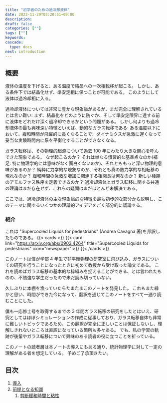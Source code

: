 ```yaml
---
title: "初学者のための過冷却液体"
date: 2023-11-29T03:20:51+09:00
description:
draft: false
categories: [""]
tags: [""]
keywords:
cascade:
  type: docs
next: introduction
---
```


## 概要

液体の温度を下げると、ある温度で結晶への一次相転移が起こる。
しかし、ある条件下では結晶化せず、準安定相に保つことが可能である。
このようにして液体は過冷却相に入る。

過冷却液体については非常に豊かな現象論があるが、まだ完全に理解されているとは言い難い:
まず、結晶化をどのように防ぐか、そして準安定限界に達する前に液体をどれだけ深く過冷却できるかという問題がある。
しかし何よりも過冷却液体の最も興味深い特徴といえば、動的なガラス転移である:
ある温度以下において、緩和時間が飛躍的に長くなることで、ダイナミクスが急激に遅くなって妥当な実験時間内に系を平衡化することができなくなる。

ガラス転移は、その物理的起源について過去 100 年にわたり大きな関心を呼んできた現象である。
なぜ起こるのか？
それは単なる慣習的な基準点なのか(補足: 特に物理学的には意味がなく面白くないのか)、それとももっと深い物理的意味があるのか？
純粋に力学的な現象なのか、それとも真の熱力学的な相転移の現れなのか？
緩和時間の急激な増加に関連する相関長は何なのか？
新しい種類のアモルファス秩序を定義できるのか？
過冷却液体とガラス転移に関する共通の理論はまだ存在せず、これらの疑問はまだほとんど未解決である。

ここでは、過冷却液体の主な現象論的な特徴を最も初歩的な部分から説明し、このテーマに関するいくつかの理論的アイデアをごく部分的に議論する。

### 紹介

これは "Supercooled Liquids for pedestrians" (Andrea Cavagna 著)を邦訳したものである。
{{< cards >}}
{{< card link="https://arxiv.org/abs/0903.4264" title="Supercooled Liquids for pedestrians" icon="newspaper" >}}
{{< /cards >}}

このノートは僕が学部 4 年生で非平衡物理の研究室に飛び込み、ガラスについての研究を行うことになったときに初めて教授から受け取った論文である。
これを読めばガラス転移の基本的な枠組みを捉えることができる、とは言われたものの、不勉強な学生だったので未だ読み切っていない。

久しぶりに本棚を漁っていたらたまたまこのノートを発見した。
これもまた縁かと思い、時間ができた今になって、翻訳を通じてこのノートをすべて一通り読むことにした。

僕も一応修士号を取得するまでの 3 年間ガラス転移の研究をしたとはいえ、研究としてはほぼシミュレーションの作成に従事しており、ガラス転移自体も非常に難しいトピックであるため、この翻訳が完全に正しいことは保証しないし、理解しきれないところは直訳になっている箇所も多々ある。
でも、私の学習の軌跡が後輩やガラス転移について興味のある読者の役に立つことを祈っている。

このノートの読者層は本ノートの導入にもある通り、統計物理学に対して一定の理解がある者を想定している。
予めご了承頂きたい。

## 目次

1. [導入](introduction)
1. [前提となる知識](preliminaries)
   1. [剪断緩和時間と粘性](preliminaries/shear_viscosity)
